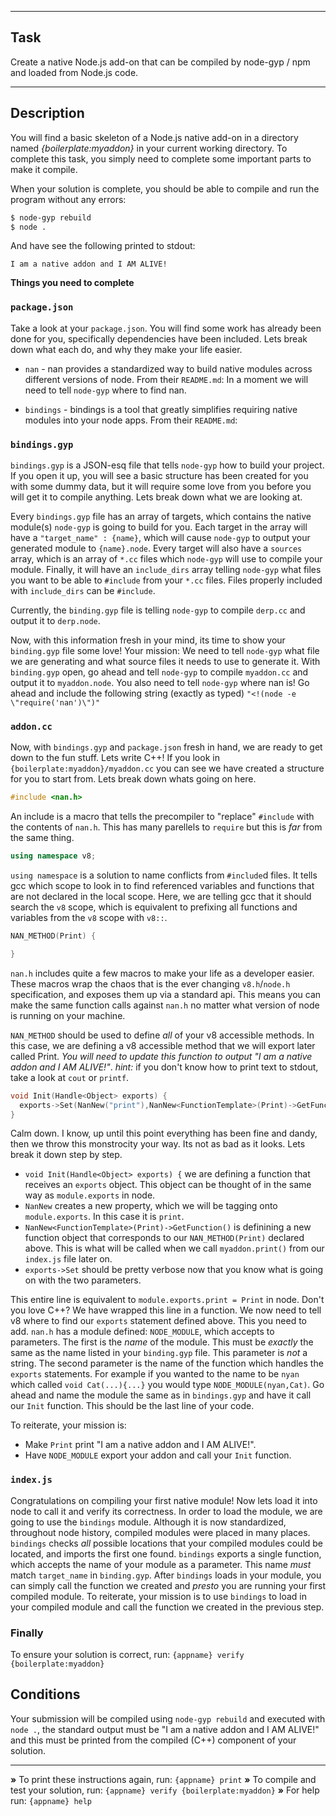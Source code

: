 ----------------------------------------------------------------------

## Task

Create a native Node.js add-on that can be compiled by node-gyp / npm and loaded from Node.js code.

----------------------------------------------------------------------

## Description

You will find a basic skeleton of a Node.js native add-on in a directory named
*{boilerplate:myaddon}* in your current working directory. To complete this task, you simply need to complete some important parts to make it compile.

When your solution is complete, you should be able to compile and run the program without any errors:

```sh
$ node-gyp rebuild
$ node .
```

And have see the following printed to stdout:

```
I am a native addon and I AM ALIVE!
```

**Things you need to complete**

### `package.json`

Take a look at your `package.json`. You will find some work has already been done for you, specifically dependencies have been included. Lets break down what each do, and why they make your life easier.


* `nan` - nan provides a standardized way to build native modules across different versions of node. From their `README.md`:
    In a moment we will need to tell `node-gyp` where to find nan.


*  `bindings` - bindings is a tool that greatly simplifies requiring native modules into your node apps. From their `README.md`:

### `bindings.gyp`

`bindings.gyp` is a JSON-esq file that tells `node-gyp` how to build your project. If you open it up, you will see a basic structure has been created for you with some dummy data, but it will require some love from you before you will get it to compile anything. Lets break down what we are looking at.

Every `bindings.gyp` file has an array of targets, which contains the native module(s) `node-gyp` is going to build for you. Each target in the array will have a `"target_name" : {name}`, which will cause `node-gyp` to output your generated module to `{name}.node`. Every target will also have a `sources` array, which is an array of `*.cc` files which `node-gyp` will use to compile your module. Finally, it will have an `include_dirs` array telling `node-gyp` what files you want to be able to `#include` from your `*.cc` files. Files properly included with `include_dirs` can be `#include`.

Currently, the `binding.gyp` file is telling `node-gyp` to compile `derp.cc` and output it to `derp.node`.

Now, with this information fresh in your mind, its time to show your `binding.gyp` file some love! Your mission: We need to tell `node-gyp` what file we are generating and what source files it needs to use to generate it. With `binding.gyp` open, go ahead and tell `node-gyp` to compile `myaddon.cc` and output it to `myaddon.node`. You also need to tell `node-gyp` where nan is! Go ahead and include the following string (exactly as typed) `"<!(node -e \"require('nan')\")"`

### `addon.cc`

Now, with `bindings.gyp` and `package.json` fresh in hand, we are ready to get down to the fun stuff. Lets write C++! If you look in `{boilerplate:myaddon}/myaddon.cc` you can see we have created a structure for you to start from. Lets break down whats going on here.

```cpp
#include <nan.h>
```

An include is a macro that tells the precompiler to "replace" `#include`  with the contents of `nan.h`. This has many parellels to `require` but this is *far* from the same thing.

```cpp
using namespace v8;
```

`using namespace` is a solution to name conflicts from `#include`d files. It tells gcc which scope to look in to find referenced variables and functions that are not declared in the local scope. Here, we are telling gcc that it should search the `v8` scope, which is equivalent to prefixing all functions and variables from the `v8` scope with `v8::`.

```cpp
NAN_METHOD(Print) {

}
```

`nan.h` includes quite a few macros to make your life as a developer easier. These macros wrap the chaos that is the ever changing `v8.h`/`node.h` specification, and exposes them up via a standard api. This means you can make the same function calls against `nan.h` no matter what version of node is running on your machine.

`NAN_METHOD` should be used to define *all* of your v8 accessible methods. In this case, we are defining a v8 accessible method that we will export later called Print. _You will need to update this function to output "I am a native addon and I AM ALIVE!"_. *hint:* if you don't know how to print text to stdout, take a look at `cout` or `printf`.

```cpp
void Init(Handle<Object> exports) {
  exports->Set(NanNew("print"),NanNew<FunctionTemplate>(Print)->GetFunction());
}
```

Calm down. I know, up until this point everything has been fine and dandy, then we throw this monstrocity your way. Its not as bad as it looks. Lets break it down step by step.

* `void Init(Handle<Object> exports) {` we are defining a function that receives an `exports` object. This object can be thought of in the same way as `module.exports` in node.
* `NanNew` creates a new property, which we will be tagging onto `module.exports`. In this case it is `print`.
* `NanNew<FunctionTemplate>(Print)->GetFunction()` is definining a new function object that corresponds to our `NAN_METHOD(Print)` declared above. This is what will be called when we call `myaddon.print()` from our `index.js` file later on.
* `exports->Set` should be pretty verbose now that you know what is going on with the two parameters.

This entire line is equivalent to `module.exports.print = Print` in node. Don't you love C++? We have wrapped this line in a function. We now need to tell v8 where to find our `exports` statement defined above. This you need to add. `nan.h` has a module defined: `NODE_MODULE`, which accepts to parameters. The first is the *name* of the module. This must be *exactly* the same as the name listed in your `binding.gyp` file. This parameter is *not* a string. The second parameter is the name of the function which handles the `exports` statements. For example if you wanted to the name to be `nyan` which called `void Cat(...){...}` you would type `NODE_MODULE(nyan,Cat)`. Go ahead and name the module the same as in `bindings.gyp` and have it call our `Init` function. This should be the last line of your code.

To reiterate, your mission is:

* Make `Print` print "I am a native addon and I AM ALIVE!".
* Have `NODE_MODULE` export your addon and call your `Init` function.

### `index.js`

Congratulations on compiling your first native module! Now lets load it into node to call it and verify its correctness. In order to load the module, we are going to use the `bindings` module. Although it is now standardized, throughout node history, compiled modules were placed in many places. `bindings` checks *all* possible locations that your compiled modules could be located, and imports the first one found. `bindings` exports a single function, which accepts the name of your module as a parameter. This name *must* match `target_name` in `binding.gyp`. After `bindings` loads in your module, you can simply call the function we created and _presto_ you are running your first compiled module.
To reiterate, your mission is to use `bindings` to load in your compiled module and call the function we created in the previous step.

### Finally

To ensure your solution is correct, run: `{appname} verify {boilerplate:myaddon}`

## Conditions

Your submission will be compiled using `node-gyp rebuild` and executed with `node .`, the standard output must be "I am a native addon and I AM ALIVE!" and this must be printed from the compiled (C++) component of your solution.

----------------------------------------------------------------------

 __»__ To print these instructions again, run: `{appname} print`
 __»__ To compile and test your solution, run: `{appname} verify {boilerplate:myaddon}`
 __»__ For help run: `{appname} help`
